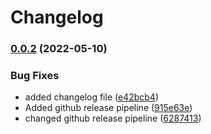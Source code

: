 # Changelog

### [0.0.2](https://github.com/manish-caylent/terraform_modules/compare/v0.0.1...v0.0.2) (2022-05-10)


### Bug Fixes

* added changelog file ([e42bcb4](https://github.com/manish-caylent/terraform_modules/commit/e42bcb4814554e544f9f54b4521bbeea29aa8b48))
* Added github release  pipeline ([915e63e](https://github.com/manish-caylent/terraform_modules/commit/915e63e006cd3cc915716f85bff7e4ad6d8435f6))
* changed  github release pipeline ([6287413](https://github.com/manish-caylent/terraform_modules/commit/62874136367557944d21beb9153a19ab0babf4aa))

